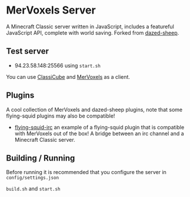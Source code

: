 # MerVoxels Server

A Minecraft Classic server written in JavaScript, includes a featureful JavaScript API, complete with world saving. Forked from [dazed-sheep](https://github.com/PrismarineJS/dazed-sheep).

## Test server

* 94.23.58.148:25566 using `start.sh`

You can use [ClassiCube](https://www.classicube.net/) and [MerVoxels](https://voxels.mercode.org/) as a client.

## Plugins
A cool collection of MerVoxels and dazed-sheep plugins, note that some flying-squid plugins may also be compatible!
* [flying-squid-irc](https://github.com/rom1504/flying-squid-irc) an example of a flying-squid plugin that is compatible with MerVoxels out of the box! A bridge between an irc channel and a Minecraft Classic server.

## Building / Running

Before running it is recommended that you configure the server in `config/settings.json`

`build.sh` and `start.sh`
